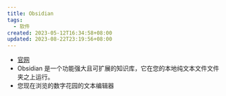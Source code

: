 ```yaml
---
title: Obsidian
tags:
  - 软件
created: 2023-05-12T16:34:58+08:00
updated: 2023-08-22T23:19:56+08:00
---
```


- [官网](https://obsidian.md/)
- Obsidian 是一个功能强大且可扩展的知识库，它在您的本地纯文本文件文件夹之上运行。
- 您现在浏览的数字花园的文本编辑器
